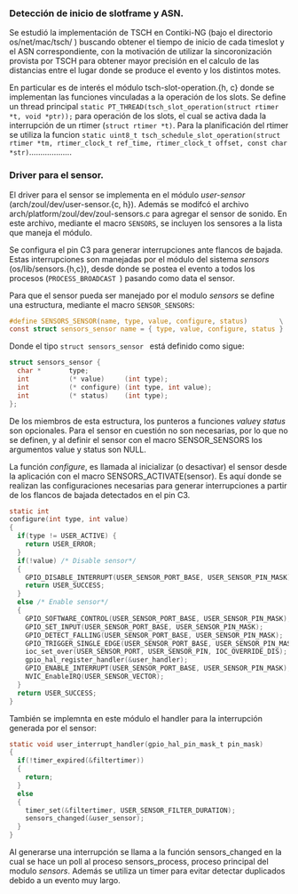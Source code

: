 ### Detección de inicio de slotframe y ASN.

Se estudió la implementación de TSCH en Contiki-NG (bajo el directorio os/net/mac/tsch/ ) buscando obtener el tiempo de inicio de cada timeslot y el ASN correspondiente, con la motivación de utilizar la sincoronización provista por TSCH para obtener mayor precisión en el calculo de las distancias entre el lugar donde se produce el evento y los distintos motes. 

En particular es de interés el módulo tsch-slot-operation.{h, c} donde se implementan las funciones vinculadas a la operación de los slots. Se define un thread principal `static PT_THREAD(tsch_slot_operation(struct rtimer *t, void *ptr));` para operación de los slots, el cual se activa dada la interrupción de un rtimer (`struct rtimer *t)`. Para la planificación del rtimer se utiliza la funcion `static uint8_t tsch_schedule_slot_operation(struct rtimer *tm, rtimer_clock_t ref_time, rtimer_clock_t offset, const char *str)`...................

### Driver para el sensor.

El driver para el sensor se implementa en el módulo *user-sensor* (arch/zoul/dev/user-sensor.{c, h}). Además se modifcó el archivo arch/platform/zoul/dev/zoul-sensors.c para agregar el sensor de sonido. En este archivo, mediante el macro  `SENSORS`, se incluyen los sensores a la lista que maneja el módulo.

Se configura el pin C3 para generar interrupciones ante flancos de bajada. Estas interrupciones son manejadas por el módulo del sistema *sensors* (os/lib/sensors.{h,c}), desde donde se postea el evento a todos los procesos (`PROCESS_BROADCAST `) pasando como data el sensor.

Para que el sensor pueda ser manejado por el modulo *sensors* se define una estructura, mediante el macro `SENSOR_SENSORS`: 

```c
#define SENSORS_SENSOR(name, type, value, configure, status)        \
const struct sensors_sensor name = { type, value, configure, status }
```

Donde el tipo `struct sensors_sensor ` está definido como sigue:

```c
struct sensors_sensor {
  char *       type;
  int          (* value)     (int type);
  int          (* configure) (int type, int value);
  int          (* status)    (int type);
};
```

De los miembros de esta estructura, los punteros a funciones *value*y *status* son opcionales. Para el sensor en cuestión no son necesarias, por lo que no se definen, y al definir el sensor con el macro SENSOR_SENSORS los argumentos value y status son NULL.

La función *configure*, es llamada al inicializar (o desactivar) el sensor desde la aplicación con el macro SENSORS_ACTIVATE(sensor). Es aquí donde se realizan las configuraciones necesarias para generar interrupciones a partir de los flancos de bajada detectados en el pin C3.

```c
static int
configure(int type, int value)
{
  if(type != USER_ACTIVE) {
    return USER_ERROR;
  }
  if(!value) /* Disable sensor*/
  { 
    GPIO_DISABLE_INTERRUPT(USER_SENSOR_PORT_BASE, USER_SENSOR_PIN_MASK);
    return USER_SUCCESS;
  }
  else /* Enable sensor*/
  {
    GPIO_SOFTWARE_CONTROL(USER_SENSOR_PORT_BASE, USER_SENSOR_PIN_MASK);
    GPIO_SET_INPUT(USER_SENSOR_PORT_BASE, USER_SENSOR_PIN_MASK);
    GPIO_DETECT_FALLING(USER_SENSOR_PORT_BASE, USER_SENSOR_PIN_MASK);
    GPIO_TRIGGER_SINGLE_EDGE(USER_SENSOR_PORT_BASE, USER_SENSOR_PIN_MASK);
    ioc_set_over(USER_SENSOR_PORT, USER_SENSOR_PIN, IOC_OVERRIDE_DIS);
    gpio_hal_register_handler(&user_handler);
    GPIO_ENABLE_INTERRUPT(USER_SENSOR_PORT_BASE, USER_SENSOR_PIN_MASK);
    NVIC_EnableIRQ(USER_SENSOR_VECTOR);
  }
  return USER_SUCCESS;
}
```

También se implemnta en este módulo el handler para la interrupción generada por el sensor:

```c
static void user_interrupt_handler(gpio_hal_pin_mask_t pin_mask)
{
  if(!timer_expired(&filtertimer))
  {
    return;
  }
  else
  {
	timer_set(&filtertimer, USER_SENSOR_FILTER_DURATION);
  	sensors_changed(&user_sensor);
  }
}
```

Al generarse una interrupción se llama a la función sensors_changed en la cual se hace un poll al proceso sensors_process, proceso principal del modulo *sensors*. Además se utiliza un timer para evitar detectar duplicados debido a un evento muy largo. 
